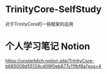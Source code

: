 # TrinityCore-SelfStudy
对于TrinityCore的一些框架的运用

# 个人学习笔记 Notion
https://unsterblich.notion.site/TrinityCore-b685009d55124cd09f0eb677c11fbf8a?pvs=4
